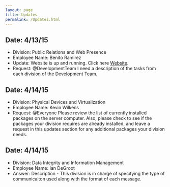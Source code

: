 ```yaml
---
layout: page
title: Updates
permalink: /Updates.html
---
```


## Date: 4/13/15
* Division: Public Relations and Web Presence
* Employee Name: Benito Ramirez
* Update: Website is up and running. Click here [Website](http://coursereps.github.io/ECEN489-Spring2015).
* Request: @DevelopmentTeam I need a description of the tasks from each division of the Development Team.

## Date: 4/14/15
* Division: Physical Devices and Virtualization
* Employee Name: Kevin Wilkens
* Request: @Everyone  Please review the list of currently installed packages on the server computer.  Also, please check to see if the packages your division requires are already installed, and leave a request in this updates section for any additional packages your division needs.

## Date: 4/14/15
* Division: Data Integrity and Information Management
* Employee Name: Ian DeGroot
* Answer: Description - This division is in charge of specifying the type of communicaiton used along with the format of each message. 
